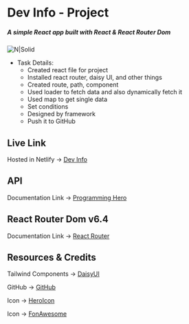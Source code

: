 # Dev Info - Project

##### _A simple React app built with React & React Router Dom_

![N|Solid](https://seeklogo.com/images/R/react-logo-7B3CE81517-seeklogo.com.png)

* Task Details:
   * Created react file for project 
   * Installed react router, daisy UI, and other things 
   * Created route, path, component
   * Used loader to fetch data and also dynamically fetch it
   * Used map to get single data
   * Set conditions
   * Designed by framework
   * Push it to GitHub

## Live Link

Hosted in Netlify -> [Dev Info](https://dev-info-project.netlify.app/)

## API 

Documentation Link -> [Programming Hero](https://openapi.programming-hero.com/api/quiz)

## React Router Dom v6.4 

Documentation Link -> [React Router](https://reactrouter.com/en/main/start/overview)

## Resources & Credits

Tailwind Components -> [DaisyUI](https://daisyui.com/components/)

GitHub -> [GitHub](https://githum.com/)

Icon -> [HeroIcon](https://heroicons.com/)

Icon -> [FonAwesome](https://www.flaticon.com/)

